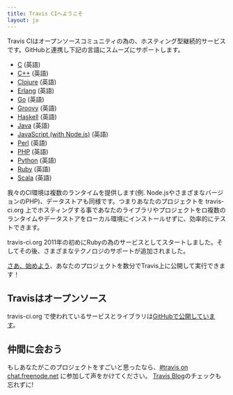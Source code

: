 ```yaml
---
title: Travis CIへようこそ
layout: ja
---
```


Travis CIはオープンソースコミュニティの為の、ホスティング型継続的サービスです。GitHubと連携し下記の言語にスムーズにサポートします。

* [C](/docs/user/languages/c) (英語)
* [C++](/docs/user/languages/cpp) (英語)
* [Clojure](/docs/user/languages/clojure) (英語)
* [Erlang](/docs/user/languages/erlang) (英語)
* [Go](/docs/user/languages/go) (英語)
* [Groovy](/docs/user/languages/groovy) (英語)
* [Haskell](/docs/user/languages/haskell) (英語)
* [Java](/docs/user/languages/java) (英語)
* [JavaScript (with Node.js)](/docs/user/languages/javascript-with-nodejs) (英語)
* [Perl](/docs/user/languages/perl) (英語)
* [PHP](/docs/user/languages/php) (英語)
* [Python](/docs/user/languages/python) (英語)
* [Ruby](/docs/user/languages/ruby) (英語)
* [Scala](/docs/user/languages/scala) (英語)

我々のCI環境は複数のランタイムを提供します(例. Node.jsやさまざまなバージョンのPHP)、データストアも同様です。つまりあなたのプロジェクトを travis-ci.org 上でホスティングする事であなたのライブラリやプロジェクトをロ複数のランタイムやデータストアをローカル環境にインストールせずに、効率的にテストできます。

travis-ci.org 2011年の初めにRubyの為のサービスとしてスタートしました。そしてその後、さまざまなテクノロジのサポートが追加されました。

[さあ、始めよう](/docs/user/getting-started/)、あなたのプロジェクトを数分でTravis上に公開して実行できます！

## Travisはオープンソース

travis-ci.org で使われているサービスとライブラリは[GitHubで公開しています](https://github.com/travis-ci)。

## 仲間に会おう

もしあなたがこのプロジェクトをすごいと思ったなら、[#travis on chat.freenode.net](irc://chat.freenode.net/%23travis) に参加して声をかけてください。 [Travis Blog](/blog/)のチェックも忘れずに!
